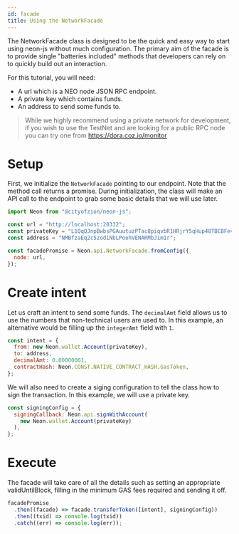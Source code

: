 ```yaml
---
id: facade
title: Using the NetworkFacade
---
```


The NetworkFacade class is designed to be the quick and easy way to start using
neon-js without much configuration. The primary aim of the facade is to provide
single "batteries included" methods that developers can rely on to quickly build
out an interaction.

For this tutorial, you will need:

- A url which is a NEO node JSON RPC endpoint.
- A private key which contains funds.
- An address to send some funds to.

> While we highly recommend using a private network for development, if you wish to use the TestNet and are looking
> for a public RPC node you can try one from https://dora.coz.io/monitor

# Setup

First, we initialize the `NetworkFacade` pointing to our endpoint. Note that the
method call returns a promise. During initialization, the class will make an API
call to the endpoint to grab some basic details that we will use later.
 

```js
import Neon from "@cityofzion/neon-js";

const url = "http://localhost:20332";
const privateKey = "L1QqQJnpBwbsPGAuutuzPTac8piqvbR1HRjrY5qHup48TBCBFe4g";
const address = "NMBfzaEq2c5zodiNbLPoohVENARMbJim1r";

const facadePromise = Neon.api.NetworkFacade.fromConfig({
  node: url,
});
```

# Create intent

Let us craft an intent to send some funds. The `decimalAmt` field allows us to
use the numbers that non-technical users are used to. In this example, an
alternative would be filling up the `integerAmt` field with `1`.

```js
const intent = {
  from: new Neon.wallet.Account(privateKey),
  to: address,
  decimalAmt: 0.00000001,
  contractHash: Neon.CONST.NATIVE_CONTRACT_HASH.GasToken,
};
```

We will also need to create a siging configuration to tell the class how to sign
the transaction. In this example, we will use a private key.
 

```js
const signingConfig = {
  signingCallback: Neon.api.signWithAccount(
    new Neon.wallet.Account(privateKey)
  ),
};
```

# Execute

The facade will take care of all the details such as setting an appropriate
validUntilBlock, filling in the minimum GAS fees required and sending it off.
 

```js
facadePromise
  .then((facade) => facade.transferToken([intent], signingConfig))
  .then((txid) => console.log(txid))
  .catch((err) => console.log(err));
```
